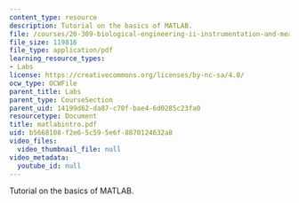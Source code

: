 ```yaml
---
content_type: resource
description: Tutorial on the basics of MATLAB.
file: /courses/20-309-biological-engineering-ii-instrumentation-and-measurement-fall-2006/b5668108f2e65c595e6f8870124632a8_matlabintro.pdf
file_size: 119816
file_type: application/pdf
learning_resource_types:
- Labs
license: https://creativecommons.org/licenses/by-nc-sa/4.0/
ocw_type: OCWFile
parent_title: Labs
parent_type: CourseSection
parent_uid: 14199d62-da87-c70f-bae4-6d0285c23fa0
resourcetype: Document
title: matlabintro.pdf
uid: b5668108-f2e6-5c59-5e6f-8870124632a8
video_files:
  video_thumbnail_file: null
video_metadata:
  youtube_id: null
---
```

Tutorial on the basics of MATLAB.